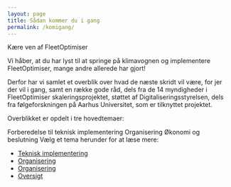 ```yaml
---
layout: page
title: Sådan kommer du i gang
permalink: /komigang/
---
```


Kære ven af FleetOptimiser

Vi håber, at du har lyst til at springe på klimavognen og
implementere FleetOptimiser, mange andre allerede har gjort!

Derfor har vi samlet et overblik over hvad de næste skridt vil være, for jer der vil i gang, samt en række gode råd, dels fra de 14 myndigheder i FleetOptimiser skaleringsprojektet, støttet af Digitaliseringsstyrelsen, dels fra følgeforskningen på Aarhus
Universitet, som er tilknyttet projektet.

Overblikket er opdelt i tre hovedtemaer:

Forberedelse til teknisk implementering
Organisering
Økonomi og beslutning
Vælg et tema herunder for at læse mere:

<ul class="actions">
  <li><a class="button big" href="{{ '/komigang/tekniskimplementering/' | relative_url }}">Teknisk implementering</a></li>
  <li><a class="button big" href="{{ '/komigang/organisering/' | relative_url }}">Organisering</a></li>
  <li><a class="button big" href="{{ '/komigang/okonomiogbeslutning/' | relative_url }}">Organisering</a></li>
  <li><a class="button big" href="{{ '/komigang/oversigt' | relative_url }}">Oversigt</a></li>
</ul>
